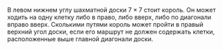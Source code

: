 В левом нижнем углу шахматной доски $7 \times 7$ стоит король. Он может ходить на одну клетку либо в право, либо вверх, либо по диагонали вправо вверх. Сколькими путями король может пройти в правый верхний угол доски, если его маршрут не должен содержать клетки, расположенные выше главной диагонали доски.
